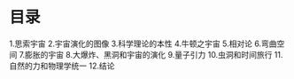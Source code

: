 # 目录
1.思索宇宙
2.宇宙演化的图像
3.科学理论的本性
4.牛顿之宇宙
5.相对论
6.弯曲空间
7.膨胀的宇宙
8.大爆炸、黑洞和宇宙的演化
9.量子引力
10.虫洞和时间旅行
11.自然的力和物理学统一
12.结论